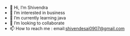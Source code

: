 - 👋 Hi, I’m Shivendra
- 👀 I’m interested in business
- 🌱 I’m currently learning java
- 💞️ I’m looking to collaborate
- 📫 How to reach me : email:shivendesai0907@gmail.com

<!---
Shiven-12/Shiven-12 is a ✨ special ✨ repository because its `README.md` (this file) appears on your GitHub profile.
You can click the Preview link to take a look at your changes.
--->
